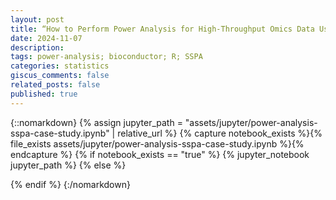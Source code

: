 ```yaml
---
layout: post
title: “How to Perform Power Analysis for High-Throughput Omics Data Using SSPA:A Guide to the Bioconductor Package”
date: 2024-11-07 
description: 
tags: power-analysis; bioconductor; R; SSPA
categories: statistics
giscus_comments: false
related_posts: false
published: true
---
```


{::nomarkdown}
{% assign jupyter_path = "assets/jupyter/power-analysis-sspa-case-study.ipynb" | relative_url %}
{% capture notebook_exists %}{% file_exists assets/jupyter/power-analysis-sspa-case-study.ipynb %}{% endcapture %}
{% if notebook_exists == "true" %}
{% jupyter_notebook jupyter_path %}
{% else %}

{% endif %}
{:/nomarkdown}